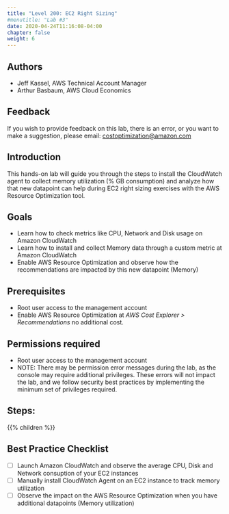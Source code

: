 ```yaml
---
title: "Level 200: EC2 Right Sizing"
#menutitle: "Lab #3"
date: 2020-04-24T11:16:08-04:00
chapter: false
weight: 6
---
```

## Authors
- Jeff Kassel, AWS Technical Account Manager
- Arthur Basbaum, AWS Cloud Economics

## Feedback
If you wish to provide feedback on this lab, there is an error, or you want to make a suggestion, please email: costoptimization@amazon.com

## Introduction
 This hands-on lab will guide you through the steps to install the CloudWatch agent to collect memory utilization (% GB consumption) and analyze how that new datapoint can help during EC2 right sizing exercises with the AWS Resource Optimization tool.

## Goals
- Learn how to check metrics like CPU, Network and Disk usage on Amazon CloudWatch
- Learn how to install and collect Memory data through a custom metric at Amazon CloudWatch
- Enable AWS Resource Optimization and observe how the recommendations are impacted by this new datapoint (Memory)

## Prerequisites
- Root user access to the management account
- Enable AWS Resource Optimization at *AWS Cost Explorer > Recommendations* no additional cost.

## Permissions required
- Root user access to the management account
- NOTE: There may be permission error messages during the lab, as the console may require additional privileges. These errors will not impact the lab, and we follow security best practices by implementing the minimum set of privileges required.

## Steps:
{{% children  %}}

## Best Practice Checklist
- [ ] Launch Amazon CloudWatch and observe the average CPU, Disk and Network consuption of your EC2 instances
- [ ] Manually install CloudWatch Agent on an EC2 instance to track memory utilization
- [ ] Observe the impact on the AWS Resource Optimization when you have additional datapoints (Memory utilization)
